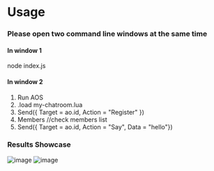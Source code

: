 # Usage
### Please open two command line windows at the same time
#### In window 1
node index.js
#### In window 2
1. Run AOS
2. .load my-chatroom.lua
3. Send({ Target = ao.id, Action = "Register" })
4. Members //check members list
5. Send({ Target = ao.id, Action = "Say", Data = "hello"})
### Results Showcase
![image](https://github.com/zhang987-q/ao-q3-chat-DC/assets/69396668/fe6c69c5-9b80-4afc-bb5c-1ed13738fc5c)
![image](https://github.com/zhang987-q/ao-q3-chat-DC/assets/69396668/2db4d2c5-57d0-483d-ba3c-3348cf6d773a)


